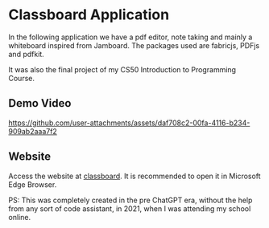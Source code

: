 # Classboard Application 
In the following application we have a pdf editor, note taking and mainly a whiteboard inspired from Jamboard.
The packages used are fabricjs, PDFjs and pdfkit.

It was also the final project of my CS50 Introduction to Programming Course.
## Demo Video
https://github.com/user-attachments/assets/daf708c2-00fa-4116-b234-909ab2aaa7f2


## Website
Access the website at [classboard](https://classboard.netlify.app/). 
It is recommended to open it in Microsoft Edge Browser.


PS: This was completely created in the pre ChatGPT era, without the help from any sort of code assistant, in 2021, when I was attending my school online.
